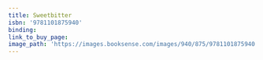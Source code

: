```yaml
---
title: Sweetbitter
isbn: '9781101875940'
binding:
link_to_buy_page:
image_path: 'https://images.booksense.com/images/940/875/9781101875940.jpg'
---
```



